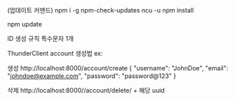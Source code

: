 (업데이트 커맨드)
npm i -g npm-check-updates
ncu -u
npm install

npm update

ID 생성 규칙 특수문자 1개

ThunderClient account 생성법 ex:

생성
http://localhost:8000/account/create
{
"username": "JohnDoe",
"email": "johndoe@example.com",
"password": "password@123"
}

삭제
http://localhost:8000//account/delete/ + 해당 uuid
